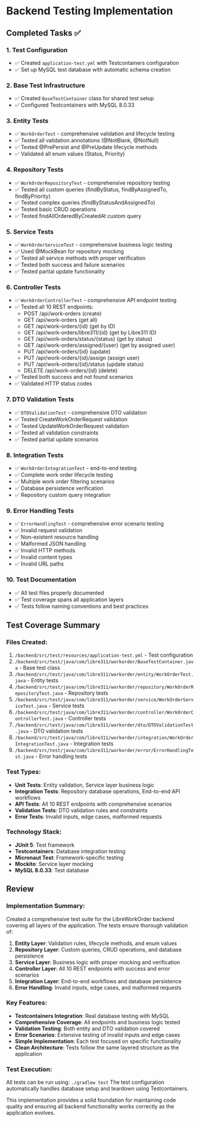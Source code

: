 # Backend Testing Implementation

## Completed Tasks ✅

### 1. Test Configuration
- ✅ Created `application-test.yml` with Testcontainers configuration
- ✅ Set up MySQL test database with automatic schema creation

### 2. Base Test Infrastructure
- ✅ Created `BaseTestContainer` class for shared test setup
- ✅ Configured Testcontainers with MySQL 8.0.33

### 3. Entity Tests
- ✅ `WorkOrderTest` - comprehensive validation and lifecycle testing
- ✅ Tested all validation annotations (@NotBlank, @NotNull)
- ✅ Tested @PrePersist and @PreUpdate lifecycle methods
- ✅ Validated all enum values (Status, Priority)

### 4. Repository Tests
- ✅ `WorkOrderRepositoryTest` - comprehensive repository testing
- ✅ Tested all custom queries (findByStatus, findByAssignedTo, findByPriority)
- ✅ Tested complex queries (findByStatusAndAssignedTo)
- ✅ Tested basic CRUD operations
- ✅ Tested findAllOrderedByCreatedAt custom query

### 5. Service Tests
- ✅ `WorkOrderServiceTest` - comprehensive business logic testing
- ✅ Used @MockBean for repository mocking
- ✅ Tested all service methods with proper verification
- ✅ Tested both success and failure scenarios
- ✅ Tested partial update functionality

### 6. Controller Tests
- ✅ `WorkOrderControllerTest` - comprehensive API endpoint testing
- ✅ Tested all 10 REST endpoints:
  - POST /api/work-orders (create)
  - GET /api/work-orders (get all)
  - GET /api/work-orders/{id} (get by ID)
  - GET /api/work-orders/libre311/{id} (get by Libre311 ID)
  - GET /api/work-orders/status/{status} (get by status)
  - GET /api/work-orders/assigned/{user} (get by assigned user)
  - PUT /api/work-orders/{id} (update)
  - PUT /api/work-orders/{id}/assign (assign user)
  - PUT /api/work-orders/{id}/status (update status)
  - DELETE /api/work-orders/{id} (delete)
- ✅ Tested both success and not found scenarios
- ✅ Validated HTTP status codes

### 7. DTO Validation Tests
- ✅ `DTOValidationTest` - comprehensive DTO validation
- ✅ Tested CreateWorkOrderRequest validation
- ✅ Tested UpdateWorkOrderRequest validation
- ✅ Tested all validation constraints
- ✅ Tested partial update scenarios

### 8. Integration Tests
- ✅ `WorkOrderIntegrationTest` - end-to-end testing
- ✅ Complete work order lifecycle testing
- ✅ Multiple work order filtering scenarios
- ✅ Database persistence verification
- ✅ Repository custom query integration

### 9. Error Handling Tests
- ✅ `ErrorHandlingTest` - comprehensive error scenario testing
- ✅ Invalid request validation
- ✅ Non-existent resource handling
- ✅ Malformed JSON handling
- ✅ Invalid HTTP methods
- ✅ Invalid content types
- ✅ Invalid URL paths

### 10. Test Documentation
- ✅ All test files properly documented
- ✅ Test coverage spans all application layers
- ✅ Tests follow naming conventions and best practices

## Test Coverage Summary

### Files Created:
1. `/backend/src/test/resources/application-test.yml` - Test configuration
2. `/backend/src/test/java/com/libre311/workorder/BaseTestContainer.java` - Base test class
3. `/backend/src/test/java/com/libre311/workorder/entity/WorkOrderTest.java` - Entity tests
4. `/backend/src/test/java/com/libre311/workorder/repository/WorkOrderRepositoryTest.java` - Repository tests
5. `/backend/src/test/java/com/libre311/workorder/service/WorkOrderServiceTest.java` - Service tests
6. `/backend/src/test/java/com/libre311/workorder/controller/WorkOrderControllerTest.java` - Controller tests
7. `/backend/src/test/java/com/libre311/workorder/dto/DTOValidationTest.java` - DTO validation tests
8. `/backend/src/test/java/com/libre311/workorder/integration/WorkOrderIntegrationTest.java` - Integration tests
9. `/backend/src/test/java/com/libre311/workorder/error/ErrorHandlingTest.java` - Error handling tests

### Test Types:
- **Unit Tests**: Entity validation, Service layer business logic
- **Integration Tests**: Repository database operations, End-to-end API workflows
- **API Tests**: All 10 REST endpoints with comprehensive scenarios
- **Validation Tests**: DTO validation rules and constraints
- **Error Tests**: Invalid inputs, edge cases, malformed requests

### Technology Stack:
- **JUnit 5**: Test framework
- **Testcontainers**: Database integration testing
- **Micronaut Test**: Framework-specific testing
- **Mockito**: Service layer mocking
- **MySQL 8.0.33**: Test database

## Review

### Implementation Summary:
Created a comprehensive test suite for the LibreWorkOrder backend covering all layers of the application. The tests ensure thorough validation of:

1. **Entity Layer**: Validation rules, lifecycle methods, and enum values
2. **Repository Layer**: Custom queries, CRUD operations, and database persistence
3. **Service Layer**: Business logic with proper mocking and verification
4. **Controller Layer**: All 10 REST endpoints with success and error scenarios
5. **Integration Layer**: End-to-end workflows and database persistence
6. **Error Handling**: Invalid inputs, edge cases, and malformed requests

### Key Features:
- **Testcontainers Integration**: Real database testing with MySQL
- **Comprehensive Coverage**: All endpoints and business logic tested
- **Validation Testing**: Both entity and DTO validation covered
- **Error Scenarios**: Extensive testing of invalid inputs and edge cases
- **Simple Implementation**: Each test focused on specific functionality
- **Clean Architecture**: Tests follow the same layered structure as the application

### Test Execution:
All tests can be run using: `./gradlew test`
The test configuration automatically handles database setup and teardown using Testcontainers.

This implementation provides a solid foundation for maintaining code quality and ensuring all backend functionality works correctly as the application evolves.